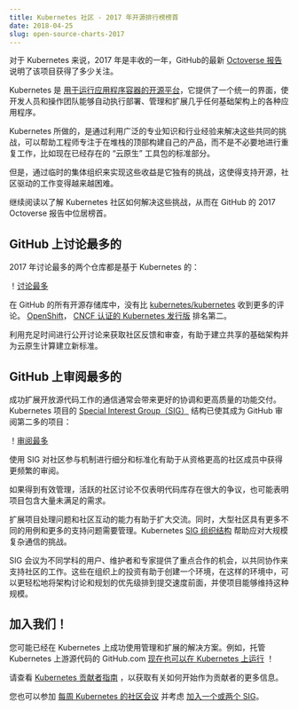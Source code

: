 ```yaml
---
title: Kubernetes 社区 - 2017 年开源排行榜榜首
date: 2018-04-25
slug: open-source-charts-2017
---
```


对于 Kubernetes 来说，2017 年是丰收的一年，GitHub的最新 [Octoverse 报告](https://octoverse.github.com) 说明了该项目获得了多少关注。

Kubernetes 是 [用于运行应用程序容器的开源平台](/docs/concepts/overview/what-is-kubernetes/)，它提供了一个统一的界面，使开发人员和操作团队能够自动执行部署、管理和扩展几乎任何基础架构上的各种应用程序。

Kubernetes 所做的，是通过利用广泛的专业知识和行业经验来解决这些共同的挑战，可以帮助工程师专注于在堆栈的顶部构建自己的产品，而不是不必要地进行重复工作，比如现在已经存在的 “云原生” 工具包的标准部分。

但是，通过临时的集体组织来实现这些收益是它独有的挑战，这使得支持开源，社区驱动的工作变得越来越困难。

继续阅读以了解 Kubernetes 社区如何解决这些挑战，从而在 GitHub 的 2017 Octoverse 报告中位居榜首。

## GitHub 上讨论最多的

2017 年讨论最多的两个仓库都是基于 Kubernetes 的：

！[讨论最多](/images/blog-logging/2018-04-24-open-source-charts-2017/most-discussed.png)

在 GitHub 的所有开源存储库中，没有比 [kubernetes/kubernetes](https://github.com/kubernetes/kubernetes/) 收到更多的评论。 [OpenShift](http://openshift.com/)， [CNCF 认证的 Kubernetes 发行版](https://www.cncf.io/announcement/2017/11/13/cloud-native-computing-foundation-launches-certified-kubernetes-program-32-conformant-distributions-platforms/) 排名第二。

利用充足时间进行公开讨论来获取社区反馈和审查，有助于建立共享的基础架构并为云原生计算建立新标准。

## GitHub 上审阅最多的

成功扩展开放源代码工作的通信通常会带来更好的协调和更高质量的功能交付。Kubernetes 项目的 [Special Interest Group（SIG）](https://github.com/kubernetes/community/blob/master/sig-list.md) 结构已使其成为 GitHub 审阅第二多的项目：

！[审阅最多](/images/blog-logging/2018-04-24-open-source-charts-2017/most-reviews.png)

使用 SIG 对社区参与机制进行细分和标准化有助于从资格更高的社区成员中获得更频繁的审阅。

如果得到有效管理，活跃的社区讨论不仅表明代码库存在很大的争议，也可能表明项目包含大量未满足的需求。

扩展项目处理问题和社区互动的能力有助于扩大交流。同时，大型社区具有更多不同的用例和更多的支持问题需要管理。Kubernetes [SIG 组织结构](https://github.com/kubernetes/community#sigs) 帮助应对大规模复杂通信的挑战。

SIG 会议为不同学科的用户、维护者和专家提供了重点合作的机会，以共同协作来支持社区的工作。这些在组织上的投资有助于创建一个环境，在这样的环境中，可以更轻松地将架构讨论和规划的优先级排到提交速度前面，并使项目能够维持这种规模。

## 加入我们！

您可能已经在 Kubernetes 上成功使用管理和扩展的解决方案。例如，托管 Kubernetes 上游源代码的 GitHub.com [现在也可以在 Kubernetes 上运行](https://githubengineering.com/kubernetes-at-github/) ！

请查看 [Kubernetes 贡献者指南](https://github.com/kubernetes/community/blob/master/contributors/guide/README.md) ，以获取有关如何开始作为贡献者的更多信息。

您也可以参加 [每周 Kubernetes 的社区会议](https://github.com/kubernetes/community/tree/master/communication#weekly-meeting) 并考虑 [加入一个或两个 SIG](https://github.com/kubernetes/community/blob/master/sig-list.md#master-sig-list)。
